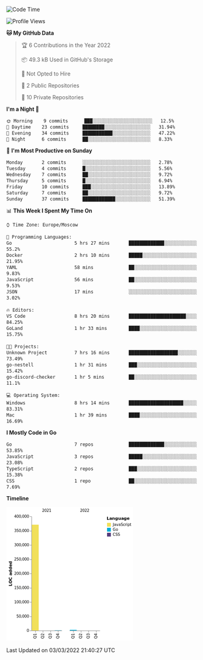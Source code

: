 <!--START_SECTION:waka-->
![Code Time](http://img.shields.io/badge/Code%20Time-199%20hrs%2024%20mins-blue)

![Profile Views](http://img.shields.io/badge/Profile%20Views-2-blue)

**🐱 My GitHub Data** 

> 🏆 6 Contributions in the Year 2022
 > 
> 📦 49.3 kB Used in GitHub's Storage 
 > 
> 🚫 Not Opted to Hire
 > 
> 📜 2 Public Repositories 
 > 
> 🔑 10 Private Repositories  
 > 
**I'm a Night 🦉** 

```text
🌞 Morning    9 commits      ███░░░░░░░░░░░░░░░░░░░░░░   12.5% 
🌆 Daytime    23 commits     ████████░░░░░░░░░░░░░░░░░   31.94% 
🌃 Evening    34 commits     ███████████░░░░░░░░░░░░░░   47.22% 
🌙 Night      6 commits      ██░░░░░░░░░░░░░░░░░░░░░░░   8.33%

```
📅 **I'm Most Productive on Sunday** 

```text
Monday       2 commits      ░░░░░░░░░░░░░░░░░░░░░░░░░   2.78% 
Tuesday      4 commits      █░░░░░░░░░░░░░░░░░░░░░░░░   5.56% 
Wednesday    7 commits      ██░░░░░░░░░░░░░░░░░░░░░░░   9.72% 
Thursday     5 commits      █░░░░░░░░░░░░░░░░░░░░░░░░   6.94% 
Friday       10 commits     ███░░░░░░░░░░░░░░░░░░░░░░   13.89% 
Saturday     7 commits      ██░░░░░░░░░░░░░░░░░░░░░░░   9.72% 
Sunday       37 commits     ████████████░░░░░░░░░░░░░   51.39%

```


📊 **This Week I Spent My Time On** 

```text
⌚︎ Time Zone: Europe/Moscow

💬 Programming Languages: 
Go                       5 hrs 27 mins       █████████████░░░░░░░░░░░░   55.2% 
Docker                   2 hrs 10 mins       █████░░░░░░░░░░░░░░░░░░░░   21.95% 
YAML                     58 mins             ██░░░░░░░░░░░░░░░░░░░░░░░   9.83% 
JavaScript               56 mins             ██░░░░░░░░░░░░░░░░░░░░░░░   9.53% 
JSON                     17 mins             ░░░░░░░░░░░░░░░░░░░░░░░░░   3.02%

🔥 Editors: 
VS Code                  8 hrs 20 mins       █████████████████████░░░░   84.25% 
GoLand                   1 hr 33 mins        ████░░░░░░░░░░░░░░░░░░░░░   15.75%

🐱‍💻 Projects: 
Unknown Project          7 hrs 16 mins       ██████████████████░░░░░░░   73.49% 
go-nestell               1 hr 31 mins        ███░░░░░░░░░░░░░░░░░░░░░░   15.42% 
go-discord-checker       1 hr 5 mins         ██░░░░░░░░░░░░░░░░░░░░░░░   11.1%

💻 Operating System: 
Windows                  8 hrs 14 mins       ████████████████████░░░░░   83.31% 
Mac                      1 hr 39 mins        ████░░░░░░░░░░░░░░░░░░░░░   16.69%

```

**I Mostly Code in Go** 

```text
Go                       7 repos             █████████████░░░░░░░░░░░░   53.85% 
JavaScript               3 repos             █████░░░░░░░░░░░░░░░░░░░░   23.08% 
TypeScript               2 repos             ███░░░░░░░░░░░░░░░░░░░░░░   15.38% 
CSS                      1 repo              ██░░░░░░░░░░░░░░░░░░░░░░░   7.69%

```


**Timeline**

![Chart not found](https://raw.githubusercontent.com/jeezft/jeezft/main/charts/bar_graph.png) 


 Last Updated on 03/03/2022 21:40:27 UTC
<!--END_SECTION:waka-->
